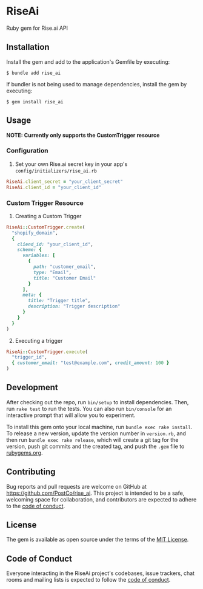 # RiseAi

Ruby gem for Rise.ai API

## Installation

Install the gem and add to the application's Gemfile by executing:

    $ bundle add rise_ai

If bundler is not being used to manage dependencies, install the gem by executing:

    $ gem install rise_ai

## Usage

**NOTE: Currently only supports the CustomTrigger resource**

### Configuration
1. Set your own Rise.ai secret key in your app's `config/initializers/rise_ai.rb`

```ruby
RiseAi.client_secret = "your_client_secret"
RiseAi.client_id = "your_client_id"
```

### Custom Trigger Resource
1. Creating a Custom Trigger

```ruby
RiseAi::CustomTrigger.create(
  "shopify_domain",
  {
    cliend_id: "your_client_id",
    scheme: {
      variables: [
        {
          path: "customer_email",
          type: "Email",
          title: "Customer Email"
        }
      ],
      meta: {
        title: "Trigger title",
        description: "Trigger description"
      }
    }
  }
)
```

2. Executing a trigger
```ruby
RiseAi::CustomTrigger.execute(
  "trigger_id",
  { customer_email: "test@example.com", credit_amount: 100 }
)
```

## Development

After checking out the repo, run `bin/setup` to install dependencies. Then, run `rake test` to run the tests. You can also run `bin/console` for an interactive prompt that will allow you to experiment.

To install this gem onto your local machine, run `bundle exec rake install`. To release a new version, update the version number in `version.rb`, and then run `bundle exec rake release`, which will create a git tag for the version, push git commits and the created tag, and push the `.gem` file to [rubygems.org](https://rubygems.org).

## Contributing

Bug reports and pull requests are welcome on GitHub at https://github.com/PostCo/rise_ai. This project is intended to be a safe, welcoming space for collaboration, and contributors are expected to adhere to the [code of conduct](https://github.com/[USERNAME]/rise_ai/blob/main/CODE_OF_CONDUCT.md).

## License

The gem is available as open source under the terms of the [MIT License](https://opensource.org/licenses/MIT).

## Code of Conduct

Everyone interacting in the RiseAi project's codebases, issue trackers, chat rooms and mailing lists is expected to follow the [code of conduct](https://github.com/[USERNAME]/rise_ai/blob/main/CODE_OF_CONDUCT.md).
